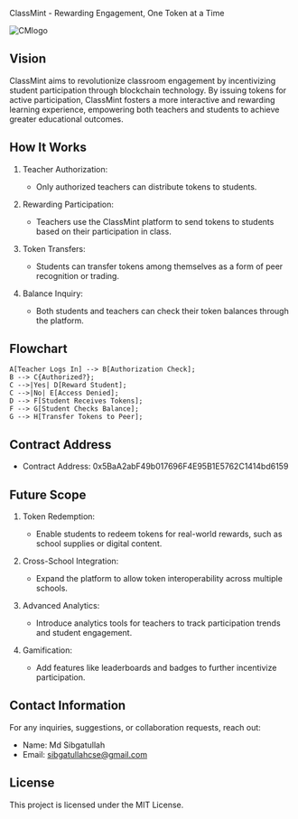 ClassMint - Rewarding Engagement, One Token at a Time

![CMlogo](https://github.com/user-attachments/assets/42399949-a796-484b-b78c-10969b421f22)


## Vision

ClassMint aims to revolutionize classroom engagement by incentivizing student participation through blockchain technology. By issuing tokens for active participation, ClassMint fosters a more interactive and rewarding learning experience, empowering both teachers and students to achieve greater educational outcomes.

## How It Works

1. Teacher Authorization:
   - Only authorized teachers can distribute tokens to students.

2. Rewarding Participation:
   - Teachers use the ClassMint platform to send tokens to students based on their participation in class.

3. Token Transfers:
   - Students can transfer tokens among themselves as a form of peer recognition or trading.

4. Balance Inquiry:
   - Both students and teachers can check their token balances through the platform.

  ## Flowchart

    A[Teacher Logs In] --> B[Authorization Check];
    B --> C{Authorized?};
    C -->|Yes| D[Reward Student];
    C -->|No| E[Access Denied];
    D --> F[Student Receives Tokens];
    F --> G[Student Checks Balance];
    G --> H[Transfer Tokens to Peer];

## Contract Address

- Contract Address: 0x5BaA2abF49b017696F4E95B1E5762C1414bd6159

## Future Scope

1. Token Redemption:
   - Enable students to redeem tokens for real-world rewards, such as school supplies or digital content.

2. Cross-School Integration:
   - Expand the platform to allow token interoperability across multiple schools.

3. Advanced Analytics:
   - Introduce analytics tools for teachers to track participation trends and student engagement.

4. Gamification:
   - Add features like leaderboards and badges to further incentivize participation.

## Contact Information

For any inquiries, suggestions, or collaboration requests, reach out:
- Name: Md Sibgatullah
- Email: sibgatullahcse@gmail.com
  
## License

This project is licensed under the MIT License.
